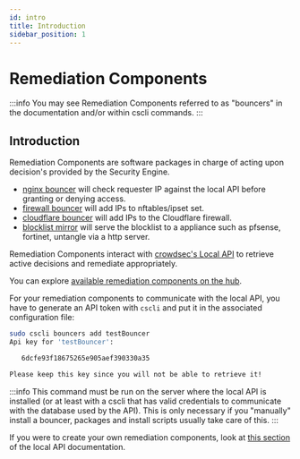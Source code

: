 ```yaml
---
id: intro
title: Introduction
sidebar_position: 1
---
```


# Remediation Components

:::info
You may see Remediation Components referred to as "bouncers" in the documentation and/or within cscli commands.
:::
## Introduction

Remediation Components are software packages in charge of acting upon decision's provided by the Security Engine.

- [nginx bouncer](/bouncers/nginx.mdx) will check requester IP against the local API before granting or denying access.
- [firewall bouncer](/bouncers/firewall.mdx) will add IPs to nftables/ipset set.
- [cloudflare bouncer](/bouncers/cloudflare.mdx) will add IPs to the Cloudflare firewall.
- [blocklist mirror](/bouncers/blocklist-mirror.mdx) will serve the blocklist to a appliance such as pfsense, fortinet, untangle via a http server.

Remediation Components interact with [crowdsec's Local API](/local_api/intro.md) to retrieve active decisions and remediate appropriately.

You can explore [available remediation components on the hub](https://hub.crowdsec.net/browse/#bouncers).

For your remediation components to communicate with the local API, you have to generate an API token with `cscli` and put it in the associated configuration file:

```bash
sudo cscli bouncers add testBouncer
Api key for 'testBouncer':

   6dcfe93f18675265e905aef390330a35

Please keep this key since you will not be able to retrieve it!
```

:::info
This command must be run on the server where the local API is installed (or at least with a cscli that has valid credentials to communicate with the database used by the API). This is only necessary if you "manually" install a bouncer, packages and install scripts usually take care of this.
:::

If you were to create your own remediation components, look at [this section](/local_api/bouncers-api.md) of the local API documentation.




